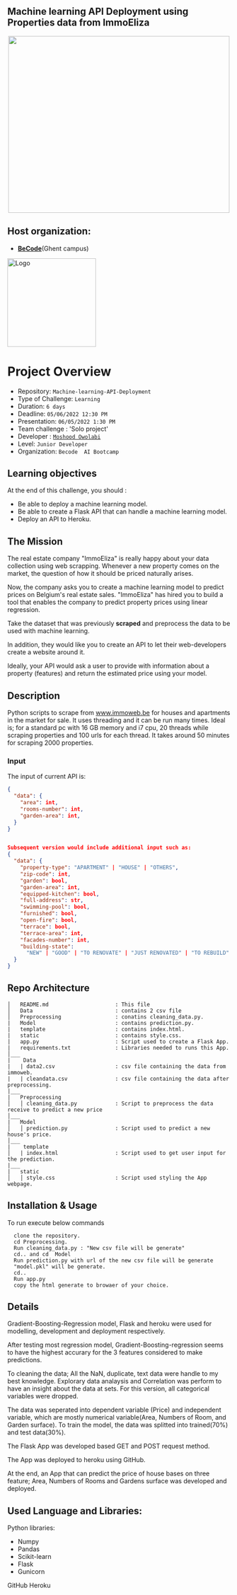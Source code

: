 <h2> <align="center">Machine learning API Deployment using Properties data from ImmoEliza</h1>
<p align="center"><img src="https://immoelissa.be/wp-content/uploads/2021/11/4372580_30803501-1024x682.jpg" width="500" height="400"></p>


## Host organization:
* <a href="https://github.com/becodeorg"><strong>BeCode</strong></a>(Ghent campus)
<img src="https://becode.org/app/uploads/2021/06/logo-becode.png" alt="Logo" width="200" height="200">
  

# Project Overview

- Repository: `Machine-learning-API-Deployment`
- Type of Challenge: `Learning`
- Duration: `6 days`
- Deadline: `05/06/2022 12:30 PM`
- Presentation: `06/05/2022 1:30 PM`
- Team challenge : 'Solo project'
- Developer : [`Moshood Owolabi`](https://www.linkedin.com/in/moshood-owolabi)
- Level: `Junior Developer`
- Organization: `Becode  AI Bootcamp`


## Learning objectives

At the end of this challenge, you should :

- Be able to deploy a machine learning model.
- Be able to create a Flask API that can handle a machine learning model.
- Deploy an API to Heroku.

## The Mission

The real estate company "ImmoEliza" is really happy about your data collection using web scrapping. Whenever a new property comes on the market, the question of how it should be priced naturally arises.

Now, the company asks you to create a machine learning model to predict prices on Belgium's real estate sales. "ImmoEliza" has hired you to build a tool that enables the company to predict property prices using linear regression.  

Take the dataset that was previously **scraped** and preprocess the data to be used with machine learning. 

In addition, they would like you to create an API to let their web-developers create a website around it.

Ideally, your API would ask a user to provide with information about a property (features) and return the estimated price using your model.

## Description
Python scripts to scrape from www.immoweb.be for houses and apartments in the market for sale. 
It uses threading and it can be run many times. Ideal is; for a standard pc with 16 GB memory and i7 cpu,  20 threads while scraping properties and 100 urls for each thread.
It takes around 50 minutes for scraping 2000 properties.

### Input

The input of current API is:


```json
{
  "data": {
    "area": int,
    "rooms-number": int,
    "garden-area": int,
  }
}


Subsequent version would include additional input such as:
{
  "data": {
    "property-type": "APARTMENT" | "HOUSE" | "OTHERS",
    "zip-code": int,
    "garden": bool,
    "garden-area": int,
    "equipped-kitchen": bool,
    "full-address": str,
    "swimming-pool": bool,
    "furnished": bool,
    "open-fire": bool,
    "terrace": bool,
    "terrace-area": int,
    "facades-number": int,
    "building-state": 
      "NEW" | "GOOD" | "TO RENOVATE" | "JUST RENOVATED" | "TO REBUILD"
  }
}
```


## Repo Architecture 

```
│   README.md                     : This file
│   Data                          : contains 2 csv file
│   Preprocessing                 : conatins cleaning_data.py. 
|   Model                         : contains prediction.py.
|   template                      : contains index.html.
|   static                        : contains style.css.
|   app.py                        : Script used to create a Flask App.
|   requirements.txt              : Libraries needed to runs this App.
│___   
|    Data
|   | data2.csv                   : csv file containing the data from immoweb.
|   | cleandata.csv               : csv file containing the data after preprocessing.
|___  
|   Preprocessing      
│   │ cleaning_data.py            : Script to preprocess the data receive to predict a new price
│___   
|   Model
│   │ prediction.py               : Script used to predict a new house's price.          
│___  
|    template
│   | index.html                  : Script used to get user input for the prediction.
|___
|   static
│   │ style.css                   : Script used styling the App webpage.          
```

## Installation & Usage
To run execute below commands

      clone the repository.
      cd Preprocessing. 
      Run cleaning_data.py : "New csv file will be generate"
      cd.. and cd  Model
      Run prediction.py with url of the new csv file will be generate
      "model.pkl" will be generate.
      cd..
      Run app.py
      copy the html generate to browaer of your choice. 
      

## Details
Gradient-Boosting-Regression model, Flask and  heroku were used for modelling, development and deployment respectively. 

After testing most regression model, Gradient-Boosting-regression seems to have the highest accurary for the 3 features considered to make predictions.  

To cleaning the data; All the NaN, duplicate, text data were handle to my best knowledge.
Explorary data analaysis and Correlation was perform to have an insight about the data at sets. 
For this version, all categorical variables were dropped.

The data was seperated into dependent variable (Price) and independent variable, which are mostly numerical variable(Area, Numbers of Room, and Garden surface).
To train the model, the data was splitted into trained(70%) and test data(30%).

The Flask App was developed based GET and POST request method. 

The App was deployed to heroku using GitHub.

At the end, an App that can predict the price of house bases on three feature; Area, Numbers of Rooms and Gardens surface was developed and deployed.

## Used Language and Libraries:
Python libraries:
* Numpy
* Pandas 
* Scikit-learn
* Flask
* Gunicorn

GitHub
Heroku

